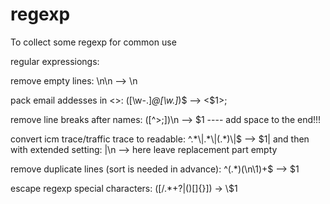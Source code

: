 # regexp

To collect some regexp for common use

regular expressiongs: 

remove empty lines:
\n\n --> \n

pack email addesses in <>:
([\w\-.]*@[\w.]*)$ --> <$1>;

remove line breaks after names:
([^>;])\n --> $1 
---- add space to the end!!!

convert icm trace/traffic trace to readable:
^.\*\\|.\*\\|(.\*)\\|$   --> $1\|
and then with extended setting:
|\n  -->         here leave replacement part empty


remove duplicate lines (sort is needed in advance):
^(.*)(\n\1)+$ --> $1

escape regexp special characters:
([\/\.\*\+\?\|\(\)\[\]\{\}]) -> \\$1

